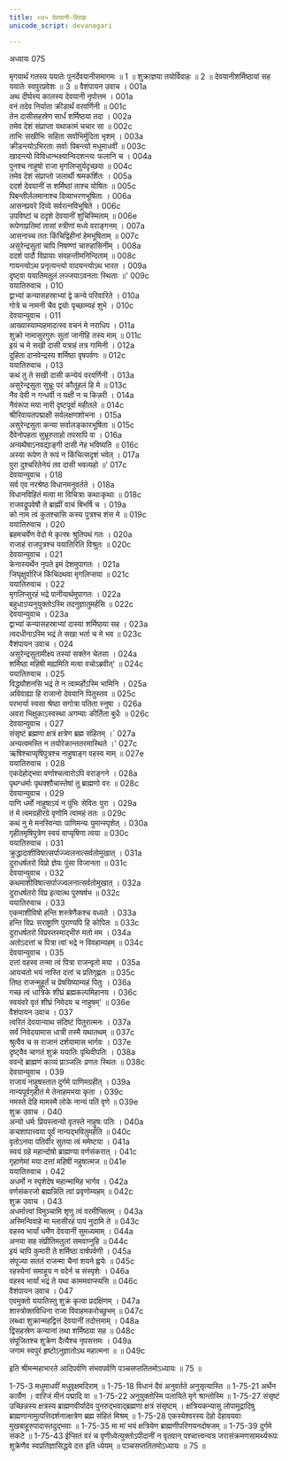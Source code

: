 ```yaml
---
title: ०७५ देवयानी-विवाहः
unicode_script: devanagari

---
```



अध्यायः 075

मृगयार्थं गतस्य ययातेः पुनर्देवयानीसमागमः ॥ 1 ॥ शुक्राज्ञया तयोर्विवाहः ॥ 2 ॥ देवयानीशर्मिष्ठायां सह ययातेः स्वपुरप्रवेशः ॥ 3 ॥
वैशंपायन उवाच ।	001a  
अथ दीर्घस्य कालस्य देवयानी नृपोत्तम ।	001a  
वनं तदेव निर्याता क्रीडार्थं वरवर्णिनी ॥	001c  
तेन दासीसहस्रेण सार्धं शर्मिष्ठया तदा ।	002a  
तमेव देशं संप्राप्ता यथाकामं चचार सा ॥	002c  
ताभिः सखीभिः सहिता सर्वाभिर्मुदिता भृशम् ।	003a  
क्रीडन्त्योऽभिरताः सर्वाः पिबन्त्यो मधुमाधवीं ॥	003c  
खादन्त्यो विविधान्भक्ष्यान्विदशन्त्यः फलानि च ।	004a  
पुनश्च नाहुषो राजा मृगलिप्सुर्यदृच्छया ॥	004c  
तमेव देशं संप्राप्तो जलार्थी श्रमकर्शितः ।	005a  
ददर्श देवयानीं स शर्मिष्ठां ताश्च योषितः ॥	005c  
पिबन्तीर्ललमानाश्च दिव्याभरणभूषिताः ।	006a  
आसनप्रवरे दिव्ये सर्वरत्नविभूषिते ।	006c  
उपविष्टां च ददृशे देवयानीं शुचिस्मिताम् ॥	006e  
रूपेणाप्रतिमां तासां स्त्रीणां मध्ये वराङ्गनम् ।	007a  
आसनाच्च ततः किंचिद्विहीनां हेमभूषिताम् ॥	007c  
असुरेन्द्रसुतां चापि निषण्णां चारुहासिनीम् ।	008a  
ददर्श पादौ विप्रायाः संवहन्तीमनिन्दिताम् ॥	008c  
गायन्त्योऽथ प्रनृत्यन्त्यो वादयन्त्योऽथ भारत ।	009a  
दृष्ट्वा ययातिमतुलं लज्जयाऽवनताः स्थिताः ॥'	009c  
ययातिरुवाच ।	010  
द्वाभ्यां कन्यासहस्राभ्यां द्वे कन्ये परिवारिते ।	010a  
गोत्रे च नामनी चैव द्वयोः पृच्छाम्यहं शुभे ।	010c  
देवयान्युवाच ।	011  
आख्यास्याम्यहमादत्स्व वचनं मे नराधिप ।	011a  
शुक्रो नामासुरगुरुः सुतां जानीहि तस्य माम् ॥	011c  
इयं च मे सखी दासी यत्राहं तत्र गामिनी ।	012a  
दुहिता दानवेन्द्रस्य शर्मिष्ठा वृषपर्वणः ॥	012c  
ययातिरुवाच ।	013  
कथं तु ते सखी दासी कन्येयं वरवर्णिनी ।	013a  
असुरेन्द्रसुता सुभ्रूः परं कौतूहलं हि मे ॥	013c  
नैव देवी न गन्धर्वी न यक्षी न च किन्नरी ।	014a  
नैवंरूपा मया नारी दृष्टपूर्वा महीतले ॥	014c  
श्रीरिवायतपद्माक्षी सर्वलक्षणशोभना ।	015a  
असुरेन्द्रसुता कन्या सर्वालङ्कारभूषिता ॥	015c  
दैवेनोपहता सुभ्रूरुताहो तपसापि वा ।	016a  
अन्यथैषाऽनवद्याङ्गी दासी नेह भविष्यति ॥	016c  
अस्या रूपेण ते रूपं न किंचित्सदृशं भवेत् ।	017a  
पुरा दुश्चरितेनेयं तव दासी भवत्यहो ॥'	017c  
देवयान्युवाच ।	018  
सर्व एव नरश्रेष्ठ विधानमनुवर्तते ।	018a  
विधानविहितं मत्वा मा विचित्राः कथाःकृथाः ॥	018c  
राजवद्रूपवेषौ ते ब्राह्मीं वाचं बिभर्षि च ।	019a  
को नाम त्वं कुतश्चासि कस्य पुत्रश्च शंस मे ॥	019c  
ययातिरुवाच ।	020  
ब्रहमचर्येण वेदो मे कृत्स्रः श्रुतिपथं गतः ।	020a  
राजाहं राजपुत्रश्च ययातिरिति विश्रुतः ॥	020c  
देवयान्युवाच ।	021  
केनास्यर्थेन नृपते इमं देशमुपागतः ।	021a  
जिघृक्षुर्वारिजं किंचिदथवा मृगलिप्सया ॥	021c  
ययातिरुवाच ।	022  
मृगलिप्सुरहं भद्रे पानीयार्थमुपागतः ।	022a  
बहुधाऽप्यनुयुक्तोऽस्मि तदनुज्ञातुमर्हसि ॥	022c  
देवयान्युवाच ।	023a  
द्वाभ्यां कन्यासहस्राभ्यां दास्या शर्मिष्ठया सह ।	023a  
त्वदधीनाऽस्मि भद्रं ते सखा भर्ता च मे भव ॥	023c  
वैशंपायन उवाच ।	024  
असुरेन्द्रसुतामीक्ष्य तस्यां सक्तेन चेतसा ।	024a  
शर्मिष्ठा महिषी मह्यमिति मत्वा वचोऽब्रवीत्' ॥	024c  
ययातिरुवाच ।	025  
विद्ध्यौशनसि भद्रं ते न त्वामर्होऽस्मि भामिनि ।	025a  
अविवाह्या हि राजानो देवयानि पितुस्तव ॥	025c  
परभार्या स्वसा श्रेष्ठा सगोत्रा पतिता स्नुषा ।	026a  
अवरा भिक्षुकाऽस्वस्था अगम्याः कीर्तिता बुधैः ॥	026c  
देवयान्युवाच ।	027  
संसृष्टं ब्रह्मणा क्षत्रं क्षत्रेण ब्रह्म संहितम् ।`	027a  
अन्यत्वमस्ति न तयोरेकान्ततरमास्थिते ।'	027c  
ऋषिश्चाप्यृषिपुत्रश्च नाहुषाङ्ग वहस्व माम् ॥	027e  
ययातिरुवाच ।	028  
एकदेहोद्भवा वर्णाश्चत्वारोऽपि वराङ्गने ।	028a  
पृथग्धर्माः पृथक्शौचास्तेषां तु ब्राह्मणो वरः ॥	028c  
देवयान्युवाच ।	029  
पाणि धर्मो नाहुषाऽयं न पुंभिः सेवितः पुरा ।	029a  
तं मे त्वमग्रहीरग्रे वृणोमि त्वामहं ततः ॥	029c  
कथं नु मे मनस्विन्याः पाणिमन्यः पुमान्स्पृशेत् ।	030a  
गृहीतमृषिपुत्रेण स्वयं वाप्यृषिणा त्वया ॥	030c  
ययातिरुवाच ।	031  
क्रुद्धादाशीविषात्सर्पाज्ज्वलनात्सर्वतोमुखात् ।	031a  
दुराधर्षतरो विप्रो ज्ञेयः पुंसा विजानता ॥	031c  
देवयान्युवाच ।	032  
कथमाशीविषात्सर्पाज्ज्वलनात्सर्वतोमुखात् ।	032a  
दुराधर्षतरो विप्र इत्यात्थ पुरुषर्षभ ॥	032c  
ययातिरुवाच ।	033  
एकमाशीविषो हन्ति शस्त्रेणैकश्च वध्यते ।	033a  
हन्ति विप्रः सराष्ट्राणि पुराण्यपि हि कोपितः ॥	033c  
दुराधर्षतरो विप्रस्तस्माद्भीरु मतो मम ।	034a  
अतोऽदत्तां च पित्रा त्वां भद्रे न विवहाम्यहम् ॥	034c  
देवयान्युवाच ।	035  
दत्तां वहस्व तन्मा त्वं पित्रा राजन्वृतो मया ।	035a  
आयचतो भयं नास्ति दत्तां च प्रतिगृह्णतः ॥	035c  
तिष्ठ राजन्मुहूर्तं च प्रेषयिष्याम्यहं पितुः ।	036a  
गच्छ त्वं धात्रिके शीघ्रं ब्रह्मकल्पमिहानय ।	036c  
स्वयंवरे वृतं शीघ्रं निवेदय च नाहुषम्' ॥	036e  
वैशंपायन उवाच ।	037  
त्वरितं देवयान्याथ संदिष्टं पितुरात्मनः ।	037a  
सर्वं निवेदयामास धात्री तस्मै यथातथम् ॥	037c  
श्रुत्वैव च स राजानं दर्शयामास भार्गवः ।	037e  
दृष्ट्वैव चागतं शुक्रं ययातिः पृथिवीपतिः ।	038a  
ववन्दे ब्राह्मणं काव्यं प्राञ्जलिः प्रणतः स्थितः ॥	038c  
देवयान्युवाच ।	039  
राजायं नाहुषस्तात दुर्गमे पाणिमग्रहीत् ।	039a  
नान्यपूर्वगृहीतं मे तेनाहमभया कृता ।	039c  
नमस्ते देहि मामस्मै लोके नान्यं पतिं वृणे ॥	039e  
शुक्र उवाच ।	040  
अन्यो धर्मः प्रियस्त्वन्यो वृतस्ते नाहुषः पतिः ।	040a  
कचशापात्त्वया पूर्वं नान्यद्भवितुमर्हति ॥	040c  
वृतोऽनया पतिर्वीर सुतया त्वं ममेष्टया ।	041a  
स्वयं ग्रहे महान्दोषो ब्राह्मण्या वर्णसंकरात् ।	041c  
गृहाणेमां मया दत्तां महिषीं नहुषात्मज ॥	041e  
ययातिरुवाच ।	042  
अधर्मो न स्पृशेदेष महान्मामिह भार्गव ।	042a  
वर्णसंकरजो ब्रह्मन्निति त्वां प्रवृणोम्यहम् ॥	042c  
शुक्र उवाच ।	043  
अधर्मात्त्वां विमुञ्चामि शृणु त्वं वरमीप्सितम् ।	043a  
अस्मिन्विवाहे मा म्लासीरहं पापं नुदामि ते ॥	043c  
वहस्व भार्यां धर्मेण देवयानीं सुमध्यमाम् ।	044a  
अनया सह संप्रीतिमतुलां समवाप्नुहि ॥	044c  
इयं चापि कुमारी ते शर्मिष्ठा वार्षपर्वणी ।	045a  
संपूज्या सततं राजन्मा चैनां शयने ह्वयेः ॥	045c  
रहस्येनां समाहूय न वदेर्न च संस्पृशेः ।	046a  
वहस्व भार्यां भद्रं ते यथा काममवाप्स्यसि ॥	046c  
वैशंपायन उवाच ।	047  
एवमुक्तो ययातिस्तु शुक्रं कृत्वा प्रदक्षिणम् ।	047a  
शास्त्रोक्तविधिना राजा विवाहमकरोच्छुभम् ॥	047c  
लब्ध्वा शुक्रान्महद्वित्तं देवयानीं तदोत्तमाम् ।	048a  
द्विसहस्रेण कन्यानां तथा शर्मिष्ठया सह ॥	048c  
संपूजितश्च शुक्रेण दैत्यैश्च नृपसत्तमः ।	049a  
जगाम स्वपुरं हृष्टोऽनुज्ञातोऽथ महात्मना ॥ ॥	049c  

इति श्रीमन्महाभारते आदिपर्वणि संभवपर्वणि पञ्चसप्ततितमोऽध्यायः ॥ 75 ॥

1-75-3 मधुमाधवीं मधुवृक्षमदिराम् ॥ 1-75-18 विधानं दैवं अनुवर्तते अनुसृत्यास्ति ॥ 1-75-21 अर्थेन कार्येण । वारिजं मीनं पद्मादि वा ॥ 1-75-22 अनुयुक्तोस्मि पलायिते मृगे श्रान्तोस्मि ॥ 1-75-27 संसृष्टं उच्छिन्नस्य क्षत्रस्य ब्राह्मणवीर्यादेव पुनरुद्भवाद्ब्रह्मणा क्षत्रं संसृष्टम् । क्षत्रियकन्यासु लोपामुद्रादिषु ब्राह्मणानामुत्पत्तिदर्शनात्क्षत्रेण ब्रह्म संहितं मिश्रम् ॥ 1-75-28 एकस्येश्वरस्य देहो देहावयवाः मुखबाहूरुपादास्तदुद्भवाः ॥ 1-75-35 मा मां भयं क्षत्रियेण ब्राह्मणीपरिणयनदोषजम् ॥ 1-75-39 दुर्गमे संकटे ॥ 1-75-43 ईप्सितं वरं च वृणीध्वेत्युक्तोऽपीदानीं न वृतवान् पश्चात्त्वन्यत्र जरासंक्रमणसामर्थ्यरूपः शुक्रेणैव स्वप्रतिज्ञासिद्धये दत्त इति ध्येयम् ॥ पञ्चसप्ततितमोऽध्यायः ॥ 75 ॥